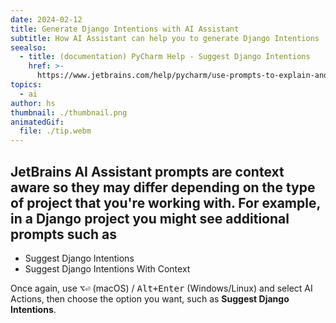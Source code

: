 ```yaml
---
date: 2024-02-12
title: Generate Django Intentions with AI Assistant
subtitle: How AI Assistant can help you to generate Django Intentions
seealso:
  - title: (documentation) PyCharm Help - Suggest Django Intentions
    href: >-
      https://www.jetbrains.com/help/pycharm/use-prompts-to-explain-and-refactor-your-code.html#suggest-django-intentions
topics:
  - ai
author: hs
thumbnail: ./thumbnail.png
animatedGif:
  file: ./tip.webm
---
```


## JetBrains AI Assistant prompts are context aware so they may differ depending on the type of project that you're working with. For example, in a Django project you might see additional prompts such as

- Suggest Django Intentions
- Suggest Django Intentions With Context

Once again, use <kbd>⌥⏎</kbd> (macOS) / <kbd>Alt+Enter</kbd> (Windows/Linux) and select AI Actions, then choose the option you want, such as **Suggest Django Intentions**.
